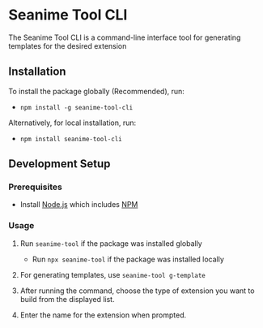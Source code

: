 # Seanime Tool CLI

The Seanime Tool CLI is a command-line interface tool for generating templates for the desired extension

## Installation

To install the package globally (Recommended), run:

- ```npm install -g seanime-tool-cli```

Alternatively, for local installation, run:

- ```npm install seanime-tool-cli```

## Development Setup

### Prerequisites
- Install [Node.js](https://nodejs.org/en) which includes [NPM](https://docs.npmjs.com/getting-started)

### Usage

1. Run ```seanime-tool``` if the package was installed globally
    - Run ```npx seanime-tool``` if the package was installed locally

2. For generating templates, use ```seanime-tool g-template```

3. After running the command, choose the type of extension you want to build from the displayed list.

4. Enter the name for the extension when prompted.





